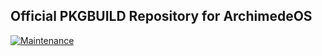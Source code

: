 ## Official PKGBUILD Repository for ArchimedeOS

[![Maintenance](https://img.shields.io/maintenance/yes/2025.svg)]()